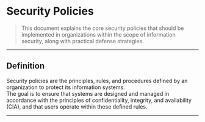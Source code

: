 # Security Policies
> This document explains the core security policies that should be implemented in organizations within the scope of information security, along with practical defense strategies.

---

## Definition
Security policies are the principles, rules, and procedures defined by an organization to protect its information systems.  
The goal is to ensure that systems are designed and managed in accordance with the principles of confidentiality, integrity, and availability (CIA), and that users operate within these defined rules.

---
